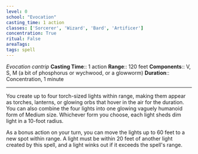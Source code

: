 ```yaml
---
level: 0
school: "Evocation"
casting_time: 1 action
classes: ['Sorcerer', 'Wizard', 'Bard', 'Artificer']
concentration: True
ritual: False
areaTags: 
tags: spell
---
```


_Evocation cantrip_
**Casting Time**:: 1 action
**Range**:: 120 feet
**Components**:: V, S, M (a bit of phosphorus or wychwood, or a glowworm)
**Duration**:: Concentration, 1 minute

---

You create up to four torch-sized lights within range, making them appear as torches, lanterns, or glowing orbs that hover in the air for the duration. You can also combine the four lights into one glowing vaguely humanoid form of Medium size. Whichever form you choose, each light sheds dim light in a 10-foot radius.

As a bonus action on your turn, you can move the lights up to 60 feet to a new spot within range. A light must be within 20 feet of another light created by this spell, and a light winks out if it exceeds the spell's range.



